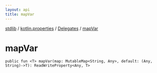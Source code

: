 ```yaml
---
layout: api
title: mapVar
---
```

[stdlib](../../index.html) / [kotlin.properties](../index.html) / [Delegates](index.html) / [mapVar](mapVar.html)

# mapVar

```
public fun <T> mapVar(map: MutableMap<String, Any>, default: (Any, String)->T): ReadWriteProperty<Any, T>
```
